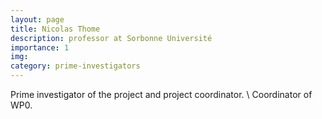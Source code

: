```yaml
---
layout: page
title: Nicolas Thome
description: professor at Sorbonne Université
importance: 1
img:
category: prime-investigators
---
```


Prime investigator of the project and project coordinator. \\
Coordinator of WP0.